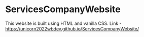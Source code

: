 # ServicesCompanyWebsite
This website is built using HTML and vanilla CSS.
Link - https://unicorn2022wbdev.github.io/ServicesCompanyWebsite/


